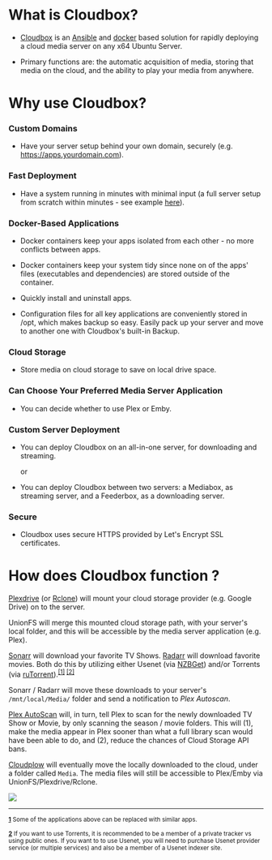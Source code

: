 # What is Cloudbox?

- [Cloudbox](https://cloudbox.rocks) is an [Ansible](https://www.ansible.com/how-ansible-works) and [docker](https://www.docker.com/what-container) based solution for rapidly deploying a cloud media server on any x64 Ubuntu Server.  

- Primary functions are: the automatic acquisition of media, storing that media on the cloud, and the ability to play your media from anywhere.


# Why use Cloudbox?

### Custom Domains

- Have your server setup behind your own domain, securely (e.g. https://apps.yourdomain.com).

### Fast Deployment

- Have a system running in minutes with minimal input (a full server setup from scratch within minutes - see example [here](https://ci.appveyor.com/project/desimaniac/cloudbox)).

### Docker-Based Applications

- Docker containers keep your apps isolated from each other - no more conflicts between apps.

- Docker containers keep your system tidy since none on of the apps' files (executables and dependencies) are stored outside of the container.

- Quickly install and uninstall apps.

- Configuration files for all key applications are conveniently stored in /opt, which makes backup so easy. Easily pack up your server and move to another one with Cloudbox's built-in Backup.


### Cloud Storage

- Store media on cloud storage to save on local drive space.


### Can Choose Your Preferred Media Server Application

- You can decide whether to use Plex or Emby.

### Custom Server Deployment

- You can deploy Cloudbox on an all-in-one server, for downloading and streaming.

  or

- You can deploy Cloudbox between two servers: a Mediabox, as streaming server, and a Feederbox, as a downloading server.

### Secure

- Cloudbox uses secure HTTPS provided by Let's Encrypt SSL certificates.


# How does Cloudbox function ?

[Plexdrive](https://github.com/dweidenfeld/plexdrive) (or [Rclone](https://rclone.org/)) will mount your cloud storage provider (e.g. Google Drive) on to the server.

UnionFS will merge this mounted cloud storage path, with your server's local folder, and this will be accessible by the media server application (e.g. Plex).

[Sonarr](https://sonarr.tv/) will download your favorite TV Shows. [Radarr](https://radarr.video/) will download favorite movies. Both do this by utilizing either Usenet (via [NZBGet](https://nzbget.net/)) and/or Torrents (via [ruTorrent](https://github.com/Novik/ruTorrent)).<sup name="a1">[\[1\]](#f1) </sup><sup name="a2">[\[2\]](#f2)</sup>

Sonarr / Radarr will move these downloads to your server's `/mnt/local/Media/` folder and send a notification to _Plex Autoscan_.

[Plex AutoScan](https://github.com/l3uddz/plex_autoscan/) will, in turn, tell Plex to scan for the newly downloaded TV Show or Movie, by only scanning the season / movie folders. This will (1), make the media appear in Plex sooner than what a full library scan would have been able to do, and (2), reduce the chances of Cloud Storage API bans.

[Cloudplow](https://github.com/l3uddz/cloudplow/) will eventually move the locally downloaded to the cloud, under a folder called `Media`. The media files will still be accessible to Plex/Emby via UnionFS/Plexdrive/Rclone.




![](https://i.imgur.com/pr6sKtr.png)





***

<sup><b name="f1">[1](#a1)</b> Some of the applications above can be replaced with similar apps. </sup>

<sup><b name="f2">[2](#a2)</b> If you want to use Torrents, it is recommended to be a member of a private tracker vs using public ones. If you want to to use Usenet, you will need to purchase Usenet provider service (or multiple services) and also be a member of a Usenet indexer site. </sup>
